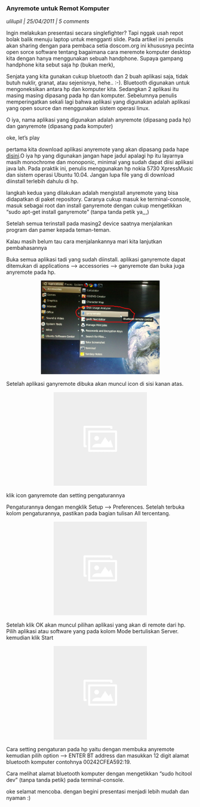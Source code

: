### **Anyremote untuk Remot Komputer**
_ulilupil | 25/04/2011 | 5 comments_

Ingin melakukan presentasi secara singlefighter? Tapi nggak usah repot bolak balik menuju laptop untuk mengganti slide.  Pada artikel ini penulis akan sharing dengan para pembaca setia doscom.org ini khususnya pecinta open sorce software tentang bagaimana cara meremote komputer desktop kita dengan hanya menggunakan sebuah handphone. Supaya gampang handphone kita sebut saja hp (bukan merk),

Senjata yang kita gunakan cukup bluetooth dan 2 buah aplikasi saja, tidak butuh nuklir, granat, atau sejenisnya, hehe.. :-). Bluetooth digunakan untuk mengoneksikan antara hp dan komputer kita. Sedangkan 2 aplikasi itu masing masing dipasang pada hp dan komputer. Sebelumnya penulis memperingatkan sekali lagi bahwa aplikasi yang digunakan adalah aplikasi yang open source dan menggunakan sistem operasi linux.

O iya, nama aplikasi yang digunakan adalah anyremote (dipasang pada hp) dan ganyremote (dipasang pada komputer)

oke, let’s play

pertama kita download aplikasi anyremote yang akan dipasang pada hape [disini](http://anyremote.sourceforge.net/dload.html).O iya hp yang digunakan jangan hape jadul apalagi hp itu layarnya masih monochrome dan monoponic, minimal yang sudah dapat diisi aplikasi java lah. Pada praktik ini, penulis menggunakan hp nokia 5730 XpressMusic dan sistem operasi Ubuntu 10.04. Jangan lupa file yang di download diinstall terlebih dahulu di hp.


langkah kedua yang dilakukan adalah mengistall anyremote yang bisa didapatkan di paket repository. Caranya cukup masuk ke terminal-console, masuk sebagai root dan install ganyremote dengan cukup mengetikkan “sudo apt-get install ganyremote” (tanpa tanda petik ya,,,)

Setelah semua terinstall pada masing2 device saatnya menjalankan program dan pamer kepada teman-teman.

Kalau masih belum tau cara menjalankannya mari kita lanjutkan pembahasannya

Buka semua aplikasi tadi yang sudah diinstall. aplikasi ganyremote dapat ditemukan di applications –> accessories –> ganyremote dan buka juga anyremote pada hp.
<p align="center">
	<img src="./posts/2011-04-25-anyremote-untuk-remot-komputer/anyremote.png" height="250px" alt="anyremote">
</p> 

Setelah aplikasi ganyremote dibuka akan muncul icon di sisi kanan atas.
<p align="center">
	<img src="./posts/about/noimg.jpg" height="250px" alt="ganyremote">
</p> 

klik icon ganyremote dan setting pengaturannya

Pengaturannya dengan mengklik Setup –> Preferences. Setelah terbuka kolom pengaturannya, pastikan pada bagian tulisan All tercentang.
<p align="center">
	<img src="./posts/about/noimg.jpg" height="250px" alt="centang all">
</p> 

Setelah klik OK akan muncul pilihan aplikasi yang akan di remote dari hp. Pilih aplikasi atau software yang pada kolom Mode bertuliskan Server. kemudian klik Start
<p align="center">
	<img src="./posts/about/noimg.jpg" height="250px" alt="noimg">
</p> 

Cara setting pengaturan pada hp yaitu dengan membuka anyremote kemudian pilih option –> ENTER BT address dan masukkan 12 digit alamat bluetooth komputer contohnya 00242CFEA592:19.

Cara melihat alamat bluetooth komputer dengan mengetikkan “sudo hcitool dev” (tanpa tanda petik) pada terminal-console.

oke selamat mencoba. dengan begini presentasi menjadi lebih mudah dan nyaman :)
